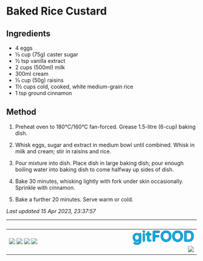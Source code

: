# Baked Rice Custard

## Ingredients

- 4 eggs
- ⅓ cup (75g) caster sugar
- ½ tsp vanilla extract
- 2 cups (500ml) milk
- 300ml cream
- ⅓ cup (50g) raisins
- 1½ cups cold, cooked, white medium-grain rice
- 1 tsp ground cinnamon

## Method

1. Preheat oven to 180°C/160°C fan-forced. Grease 1.5-litre (6-cup) baking dish.

2. Whisk eggs, sugar and extract in medium bowl until combined. Whisk in milk and cream; stir in raisins and rice.

3. Pour mixture into dish. Place dish in large baking dish; pour enough boiling water into baking dish to come halfway up sides of dish. 

4. Bake 30 minutes, whisking lightly with fork under skin occasionally. Sprinkle with cinnamon.

5. Bake a further 20 minutes. Serve warm or cold.

*Last updated 15 Apr 2023, 23:37:57*


|<div style="width:150px">&nbsp;</div>|<div style="width:50px">&nbsp;</div>|
:----|----:
<img src="https://img.shields.io/badge/tag-dessert-blue.svg" /> <img src="https://img.shields.io/badge/tag-baked-blue.svg" /> <img src="https://img.shields.io/badge/tag-rice-blue.svg" /> <img src="https://img.shields.io/badge/tag-dairy-blue.svg" /> |<img src="../images/logo_sm.png" width="50%" /><br /><img src="https://profile-counter.glitch.me/fexofenadine_bakedricecustard/count.svg" width="50%" />